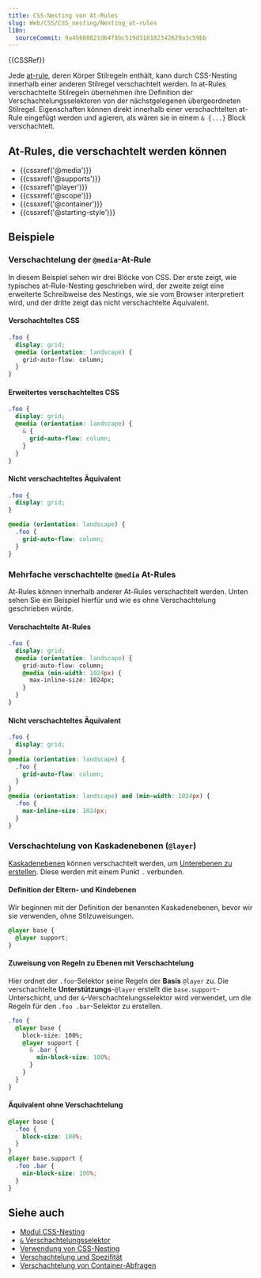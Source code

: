 ```yaml
---
title: CSS-Nesting von At-Rules
slug: Web/CSS/CSS_nesting/Nesting_at-rules
l10n:
  sourceCommit: 9a45688021d64f8bc519d318182342629a3c59bb
---
```


{{CSSRef}}

Jede [at-rule](/de/docs/Web/CSS/CSS_syntax/At-rule), deren Körper Stilregeln enthält, kann durch CSS-Nesting innerhalb einer anderen Stilregel verschachtelt werden. In at-Rules verschachtelte Stilregeln übernehmen ihre Definition der Verschachtelungsselektoren von der nächstgelegenen übergeordneten Stilregel. Eigenschaften können direkt innerhalb einer verschachtelten at-Rule eingefügt werden und agieren, als wären sie in einem `& {...}` Block verschachtelt.

## At-Rules, die verschachtelt werden können

- {{cssxref('@media')}}
- {{cssxref('@supports')}}
- {{cssxref('@layer')}}
- {{cssxref('@scope')}}
- {{cssxref('@container')}}
- {{cssxref('@starting-style')}}

## Beispiele

### Verschachtelung der `@media`-At-Rule

In diesem Beispiel sehen wir drei Blöcke von CSS. Der erste zeigt, wie typisches at-Rule-Nesting geschrieben wird, der zweite zeigt eine erweiterte Schreibweise des Nestings, wie sie vom Browser interpretiert wird, und der dritte zeigt das nicht verschachtelte Äquivalent.

#### Verschachteltes CSS

```css
.foo {
  display: grid;
  @media (orientation: landscape) {
    grid-auto-flow: column;
  }
}
```

#### Erweitertes verschachteltes CSS

```css
.foo {
  display: grid;
  @media (orientation: landscape) {
    & {
      grid-auto-flow: column;
    }
  }
}
```

#### Nicht verschachteltes Äquivalent

```css
.foo {
  display: grid;
}

@media (orientation: landscape) {
  .foo {
    grid-auto-flow: column;
  }
}
```

### Mehrfache verschachtelte `@media` At-Rules

At-Rules können innerhalb anderer At-Rules verschachtelt werden. Unten sehen Sie ein Beispiel hierfür und wie es ohne Verschachtelung geschrieben würde.

#### Verschachtelte At-Rules

```css
.foo {
  display: grid;
  @media (orientation: landscape) {
    grid-auto-flow: column;
    @media (min-width: 1024px) {
      max-inline-size: 1024px;
    }
  }
}
```

#### Nicht verschachteltes Äquivalent

```css
.foo {
  display: grid;
}
@media (orientation: landscape) {
  .foo {
    grid-auto-flow: column;
  }
}
@media (orientation: landscape) and (min-width: 1024px) {
  .foo {
    max-inline-size: 1024px;
  }
}
```

### Verschachtelung von Kaskadenebenen (`@layer`)

[Kaskadenebenen](/de/docs/Web/CSS/@layer) können verschachtelt werden, um [Unterebenen zu erstellen](/de/docs/Web/CSS/@layer#nesting_layers). Diese werden mit einem Punkt `.` verbunden.

#### Definition der Eltern- und Kindebenen

Wir beginnen mit der Definition der benannten Kaskadenebenen, bevor wir sie verwenden, ohne Stilzuweisungen.

```css
@layer base {
  @layer support;
}
```

#### Zuweisung von Regeln zu Ebenen mit Verschachtelung

Hier ordnet der `.foo`-Selektor seine Regeln der **Basis** `@layer` zu. Die verschachtelte **Unterstützungs**-`@layer` erstellt die `base.support`-Unterschicht, und der `&`-Verschachtelungsselektor wird verwendet, um die Regeln für den `.foo .bar`-Selektor zu erstellen.

```css
.foo {
  @layer base {
    block-size: 100%;
    @layer support {
      & .bar {
        min-block-size: 100%;
      }
    }
  }
}
```

#### Äquivalent ohne Verschachtelung

```css
@layer base {
  .foo {
    block-size: 100%;
  }
}
@layer base.support {
  .foo .bar {
    min-block-size: 100%;
  }
}
```

## Siehe auch

- [Modul CSS-Nesting](/de/docs/Web/CSS/CSS_nesting)
- [`&` Verschachtelungsselektor](/de/docs/Web/CSS/Nesting_selector)
- [Verwendung von CSS-Nesting](/de/docs/Web/CSS/CSS_nesting/Using_CSS_nesting)
- [Verschachtelung und Spezifität](/de/docs/Web/CSS/CSS_nesting/Nesting_and_specificity)
- [Verschachtelung von Container-Abfragen](/de/docs/Web/CSS/CSS_containment/Container_size_and_style_queries#nested_queries)
